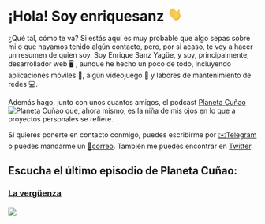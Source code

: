 # ¡Hola! Soy **enriquesanz** <img src="https://github.com/enriquesanz/enriquesanz/raw/master/img/Hi.gif" width="30px">

¿Qué tal, cómo te va? Si estás aquí es muy probable que algo sepas sobre mi o que hayamos tenido algún contacto, pero, por si acaso, te voy a hacer un resumen de quien soy. 
Soy Enrique Sanz Yagüe, y soy, principalmente, desarrollador web 🖥 , aunque he hecho un poco de todo, incluyendo aplicaciones móviles 📱, algún videojuego 👾 y labores de mantenimiento de redes 💻.

Además hago, junto con unos cuantos amigos, el podcast  [Planeta Cuñao](http://planetacunao.com) ![Planeta Cuñao](https://user-images.githubusercontent.com/332383/87920765-f47e6880-ca79-11ea-8673-7ebc2948122b.png) que, ahora mismo, es la niña de mis ojos en lo que a proyectos personales se refiere.

Si quieres ponerte en contacto conmigo, puedes escribirme por [✉️Telegram](http://t.me/enriquesanz) o puedes mandarme un [📯correo](mailto:enriquesanz@gmail.com). También me puedes encontrar en [Twitter](https://twitter.com/enriquesanz).

## Escucha el último episodio de Planeta Cuñao:

### [La vergüenza](https://cuonda.com/planeta-cunao/la-vergueenza)<br/><br/><a href="https://cuonda.com/planeta-cunao/la-vergueenza"><img src="https://cuonda.com/storage/podcasts/37/1659227/image.png?gen=726bf492374ed8060386dffb10aab6b7" width=50%></a>